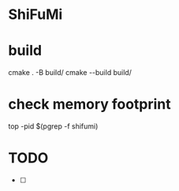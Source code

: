 # ShiFuMi

# build

cmake . -B build/
cmake --build build/

# check memory footprint
top -pid $(pgrep -f shifumi)

# TODO
- [ ] 
